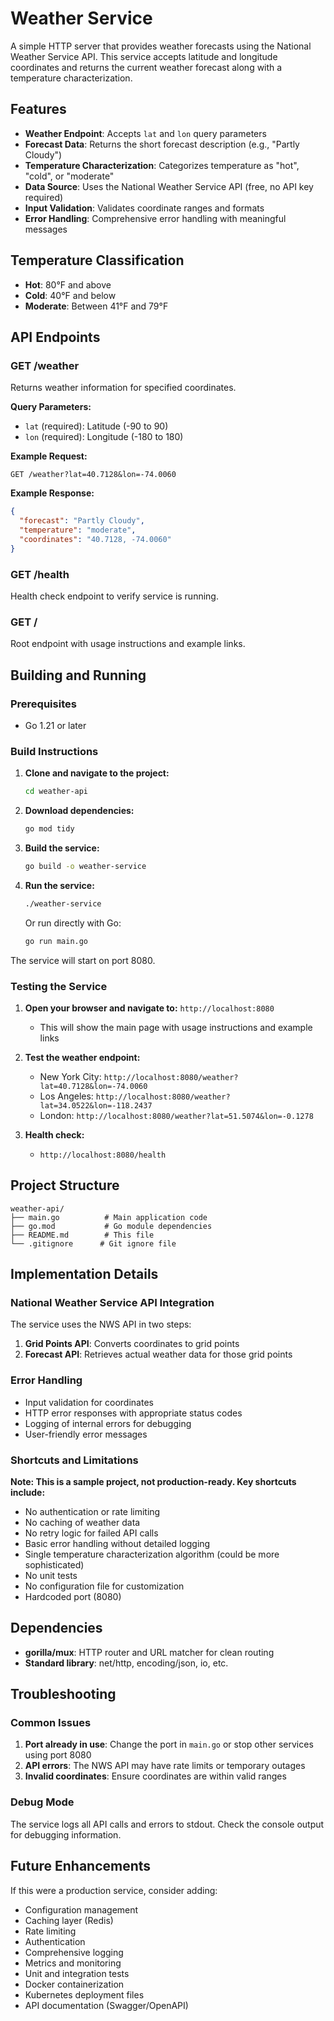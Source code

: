# Weather Service

A simple HTTP server that provides weather forecasts using the National Weather Service API. This service accepts latitude and longitude coordinates and returns the current weather forecast along with a temperature characterization.

## Features

- **Weather Endpoint**: Accepts `lat` and `lon` query parameters
- **Forecast Data**: Returns the short forecast description (e.g., "Partly Cloudy")
- **Temperature Characterization**: Categorizes temperature as "hot", "cold", or "moderate"
- **Data Source**: Uses the National Weather Service API (free, no API key required)
- **Input Validation**: Validates coordinate ranges and formats
- **Error Handling**: Comprehensive error handling with meaningful messages

## Temperature Classification

- **Hot**: 80°F and above
- **Cold**: 40°F and below  
- **Moderate**: Between 41°F and 79°F

## API Endpoints

### GET /weather
Returns weather information for specified coordinates.

**Query Parameters:**
- `lat` (required): Latitude (-90 to 90)
- `lon` (required): Longitude (-180 to 180)

**Example Request:**
```
GET /weather?lat=40.7128&lon=-74.0060
```

**Example Response:**
```json
{
  "forecast": "Partly Cloudy",
  "temperature": "moderate",
  "coordinates": "40.7128, -74.0060"
}
```

### GET /health
Health check endpoint to verify service is running.

### GET /
Root endpoint with usage instructions and example links.

## Building and Running

### Prerequisites
- Go 1.21 or later

### Build Instructions

1. **Clone and navigate to the project:**
   ```bash
   cd weather-api
   ```

2. **Download dependencies:**
   ```bash
   go mod tidy
   ```

3. **Build the service:**
   ```bash
   go build -o weather-service
   ```

4. **Run the service:**
   ```bash
   ./weather-service
   ```

   Or run directly with Go:
   ```bash
   go run main.go
   ```

The service will start on port 8080.

### Testing the Service

1. **Open your browser and navigate to:** `http://localhost:8080`
   - This will show the main page with usage instructions and example links

2. **Test the weather endpoint:**
   - New York City: `http://localhost:8080/weather?lat=40.7128&lon=-74.0060`
   - Los Angeles: `http://localhost:8080/weather?lat=34.0522&lon=-118.2437`
   - London: `http://localhost:8080/weather?lat=51.5074&lon=-0.1278`

3. **Health check:**
   - `http://localhost:8080/health`

## Project Structure

```
weather-api/
├── main.go          # Main application code
├── go.mod           # Go module dependencies
├── README.md        # This file
└── .gitignore      # Git ignore file
```

## Implementation Details

### National Weather Service API Integration

The service uses the NWS API in two steps:
1. **Grid Points API**: Converts coordinates to grid points
2. **Forecast API**: Retrieves actual weather data for those grid points

### Error Handling

- Input validation for coordinates
- HTTP error responses with appropriate status codes
- Logging of internal errors for debugging
- User-friendly error messages

### Shortcuts and Limitations

**Note: This is a sample project, not production-ready. Key shortcuts include:**

- No authentication or rate limiting
- No caching of weather data
- No retry logic for failed API calls
- Basic error handling without detailed logging
- Single temperature characterization algorithm (could be more sophisticated)
- No unit tests
- No configuration file for customization
- Hardcoded port (8080)

## Dependencies

- **gorilla/mux**: HTTP router and URL matcher for clean routing
- **Standard library**: net/http, encoding/json, io, etc.

## Troubleshooting

### Common Issues

1. **Port already in use**: Change the port in `main.go` or stop other services using port 8080
2. **API errors**: The NWS API may have rate limits or temporary outages
3. **Invalid coordinates**: Ensure coordinates are within valid ranges

### Debug Mode

The service logs all API calls and errors to stdout. Check the console output for debugging information.

## Future Enhancements

If this were a production service, consider adding:
- Configuration management
- Caching layer (Redis)
- Rate limiting
- Authentication
- Comprehensive logging
- Metrics and monitoring
- Unit and integration tests
- Docker containerization
- Kubernetes deployment files
- API documentation (Swagger/OpenAPI)
